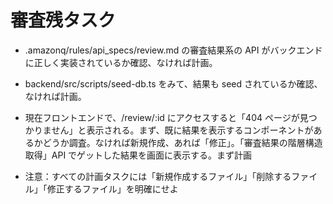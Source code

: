 # 審査残タスク

- .amazonq/rules/api_specs/review.md の審査結果系の API がバックエンドに正しく実装されているか確認、なければ計画。
- backend/src/scripts/seed-db.ts をみて、結果も seed されているか確認、なければ計画。
- 現在フロントエンドで、/review/:id にアクセスすると「404 ページが見つかりません」と表示される。まず、既に結果を表示するコンポーネントがあるかどうか調査。なければ新規作成、あれば「修正」。「審査結果の階層構造取得」API でゲットした結果を画面に表示する。まず計画

- 注意：すべての計画タスクには「新規作成するファイル」「削除するファイル」「修正するファイル」を明確にせよ
